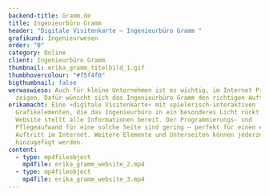```yaml
---
backend-title: Gramm.de
title: Ingenieurbüro Gramm
header: "Digitale Visitenkarte – Ingenieurbüro Gramm "
grafikund: Ingenieurwesen
order: "0"
category: Online
client: Ingenieurbüro Gramm
thumbnail: erika_gramm_titelbild_1.gif
thumbhovercolour: "#f5f4f0"
bigthumbnail: false
werwaswieso: Auch für kleine Unternehmen ist es wichtig, im Internet Präsenz zu
  zeigen. Dafür wünscht sich das Ingenieurbüro Gramm den richtigen Auftritt.
erikamacht: Eine »digitale Visitenkarte« mit spielerisch-interaktiven
  Grafikelementen, die das Ingenieurbüro in ein besonderes Licht rückt. Die
  Website stellt alle Informationen bereit. Der Programmierungs- und
  Pflegeaufwand für eine solche Seite sind gering – perfekt für einen ersten
  Auftritt im Internet. Weitere Elemente und Unterseiten können jederzeit
  hinzugefügt werden.
content:
  - type: mp4fileobject
    mp4file: erika_gramm_website_2.mp4
  - type: mp4fileobject
    mp4file: erika_gramm_website_3.mp4
---
```

